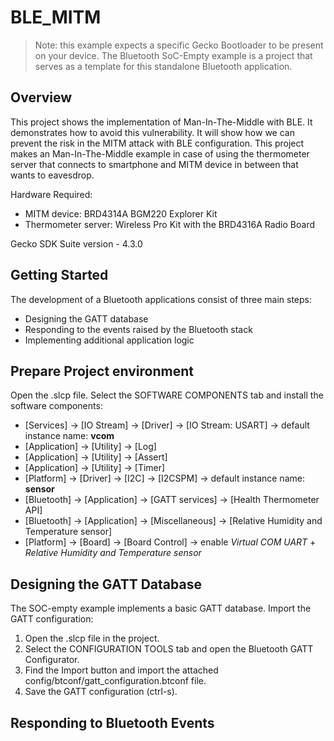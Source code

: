 # BLE_MITM

> Note: this example expects a specific Gecko Bootloader to be present on your device. The Bluetooth SoC-Empty example is a project that serves as a template for this standalone Bluetooth application.

## Overview ##

This project shows the implementation of Man-In-The-Middle with BLE. It demonstrates how to avoid this vulnerability. It will show how we can prevent the risk in the MITM attack with BLE configuration. This project makes an Man-In-The-Middle example in case of using the thermometer server that connects to smartphone and MITM device in between that wants to eavesdrop.

Hardware Required:
- MITM device: BRD4314A BGM220 Explorer Kit
- Thermometer server: Wireless Pro Kit with the BRD4316A Radio Board

Gecko SDK Suite version - 4.3.0

## Getting Started

The development of a Bluetooth applications consist of three main steps:
* Designing the GATT database
* Responding to the events raised by the Bluetooth stack
* Implementing additional application logic

## Prepare Project environment

Open the .slcp file. Select the SOFTWARE COMPONENTS tab and install the software components:
- [Services] → [IO Stream] → [Driver] → [IO Stream: USART] → default instance name: **vcom**
- [Application] → [Utility] → [Log]
- [Application] → [Utility] → [Assert]
- [Application] → [Utility] → [Timer]
- [Platform] → [Driver] → [I2C] → [I2CSPM] → default instance name: **sensor**
- [Bluetooth] → [Application] → [GATT services] → [Health Thermometer API]
- [Bluetooth] → [Application] → [Miscellaneous] → [Relative Humidity and Temperature sensor]
- [Platform] → [Board] → [Board Control] → enable *Virtual COM UART* + *Relative Humidity and Temperature sensor*

## Designing the GATT Database

The SOC-empty example implements a basic GATT database. 
Import the GATT configuration:
1. Open the .slcp file in the project.
2. Select the CONFIGURATION TOOLS tab and open the Bluetooth GATT Configurator.
3. Find the Import button and import the attached config/btconf/gatt_configuration.btconf file.
4. Save the GATT configuration (ctrl-s).

## Responding to Bluetooth Events

